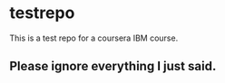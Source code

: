 # testrepo
This is a test repo for a coursera IBM course.

## Please ignore everything I just said. 
